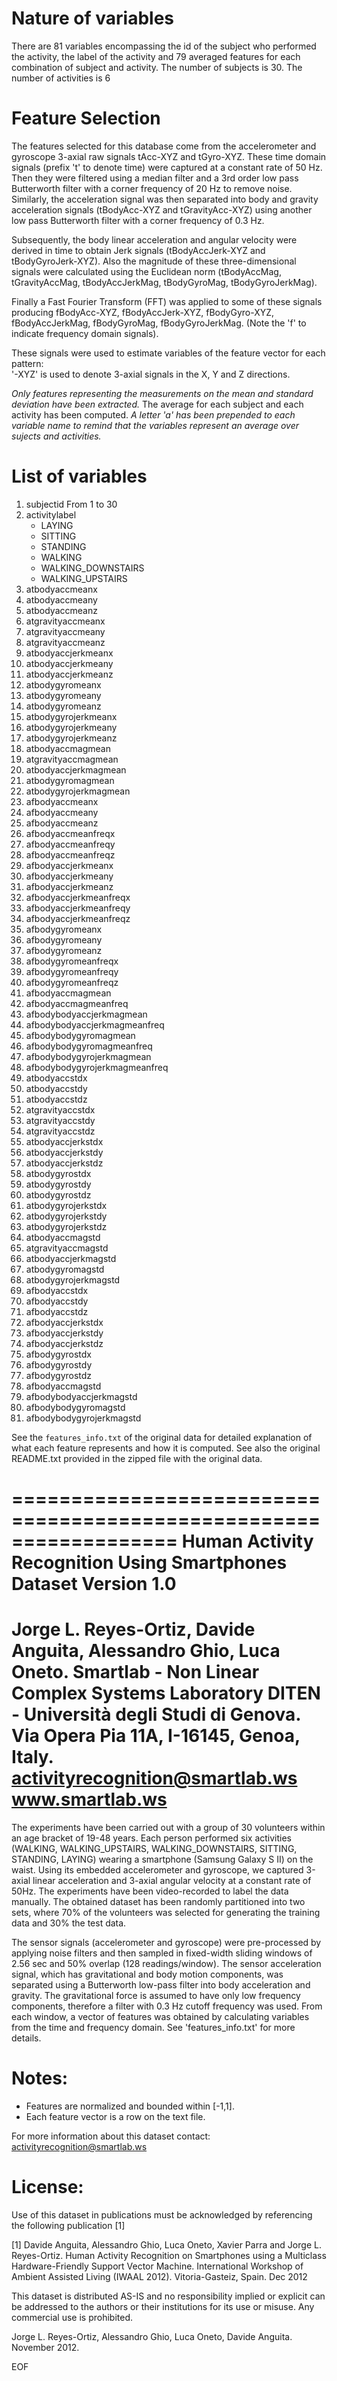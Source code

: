 ﻿Nature of variables
===================

There are 81 variables encompassing the id of the subject who performed the activity, the label of the activity and 79 averaged features for each combination of subject and activity.
The number of subjects is 30.
The number of activities is 6

Feature Selection 
=================

The features selected for this database come from the accelerometer and gyroscope 3-axial raw signals tAcc-XYZ and tGyro-XYZ. These time domain signals (prefix 't' to denote time) were captured at a constant rate of 50 Hz. Then they were filtered using a median filter and a 3rd order low pass Butterworth filter with a corner frequency of 20 Hz to remove noise. Similarly, the acceleration signal was then separated into body and gravity acceleration signals (tBodyAcc-XYZ and tGravityAcc-XYZ) using another low pass Butterworth filter with a corner frequency of 0.3 Hz. 

Subsequently, the body linear acceleration and angular velocity were derived in time to obtain Jerk signals (tBodyAccJerk-XYZ and tBodyGyroJerk-XYZ). Also the magnitude of these three-dimensional signals were calculated using the Euclidean norm (tBodyAccMag, tGravityAccMag, tBodyAccJerkMag, tBodyGyroMag, tBodyGyroJerkMag). 

Finally a Fast Fourier Transform (FFT) was applied to some of these signals producing fBodyAcc-XYZ, fBodyAccJerk-XYZ, fBodyGyro-XYZ, fBodyAccJerkMag, fBodyGyroMag, fBodyGyroJerkMag. (Note the 'f' to indicate frequency domain signals). 

These signals were used to estimate variables of the feature vector for each pattern:  
'-XYZ' is used to denote 3-axial signals in the X, Y and Z directions.

_Only features representing the measurements on the mean and standard deviation have been extracted._
The average for each subject and each activity has been computed.
_A letter 'a' has been prepended to each variable name to remind that the variables represent an average over sujects and activities._

List of variables
=================

1.	subjectid
	From 1 to 30
1.	activitylabel
	*	LAYING
	*	SITTING
	*	STANDING
	*	WALKING
	*	WALKING_DOWNSTAIRS
	*	WALKING_UPSTAIRS
1.	atbodyaccmeanx
1.	atbodyaccmeany
1.	atbodyaccmeanz
1.	atgravityaccmeanx
1.	atgravityaccmeany
1.	atgravityaccmeanz
1.	atbodyaccjerkmeanx
1.	atbodyaccjerkmeany
1.	atbodyaccjerkmeanz
1.	atbodygyromeanx
1.	atbodygyromeany
1.	atbodygyromeanz
1.	atbodygyrojerkmeanx
1.	atbodygyrojerkmeany
1.	atbodygyrojerkmeanz
1.	atbodyaccmagmean
1.	atgravityaccmagmean
1.	atbodyaccjerkmagmean
1.	atbodygyromagmean
1.	atbodygyrojerkmagmean
1.	afbodyaccmeanx
1.	afbodyaccmeany
1.	afbodyaccmeanz
1.	afbodyaccmeanfreqx
1.	afbodyaccmeanfreqy
1.	afbodyaccmeanfreqz
1.	afbodyaccjerkmeanx
1.	afbodyaccjerkmeany
1.	afbodyaccjerkmeanz
1.	afbodyaccjerkmeanfreqx
1.	afbodyaccjerkmeanfreqy
1.	afbodyaccjerkmeanfreqz
1.	afbodygyromeanx
1.	afbodygyromeany
1.	afbodygyromeanz
1.	afbodygyromeanfreqx
1.	afbodygyromeanfreqy
1.	afbodygyromeanfreqz
1.	afbodyaccmagmean
1.	afbodyaccmagmeanfreq
1.	afbodybodyaccjerkmagmean
1.	afbodybodyaccjerkmagmeanfreq
1.	afbodybodygyromagmean
1.	afbodybodygyromagmeanfreq
1.	afbodybodygyrojerkmagmean
1.	afbodybodygyrojerkmagmeanfreq
1.	atbodyaccstdx
1.	atbodyaccstdy
1.	atbodyaccstdz
1.	atgravityaccstdx
1.	atgravityaccstdy
1.	atgravityaccstdz
1.	atbodyaccjerkstdx
1.	atbodyaccjerkstdy
1.	atbodyaccjerkstdz
1.	atbodygyrostdx
1.	atbodygyrostdy
1.	atbodygyrostdz
1.	atbodygyrojerkstdx
1.	atbodygyrojerkstdy
1.	atbodygyrojerkstdz
1.	atbodyaccmagstd
1.	atgravityaccmagstd
1.	atbodyaccjerkmagstd
1.	atbodygyromagstd
1.	atbodygyrojerkmagstd
1.	afbodyaccstdx
1.	afbodyaccstdy
1.	afbodyaccstdz
1.	afbodyaccjerkstdx
1.	afbodyaccjerkstdy
1.	afbodyaccjerkstdz
1.	afbodygyrostdx
1.	afbodygyrostdy
1.	afbodygyrostdz
1.	afbodyaccmagstd
1.	afbodybodyaccjerkmagstd
1.	afbodybodygyromagstd
1.	afbodybodygyrojerkmagstd

See the `features_info.txt` of the original data for detailed explanation of what each feature represents and how it is computed.
See also the original README.txt provided in the zipped file with the original data.

==================================================================
Human Activity Recognition Using Smartphones Dataset
Version 1.0
==================================================================
Jorge L. Reyes-Ortiz, Davide Anguita, Alessandro Ghio, Luca Oneto.
Smartlab - Non Linear Complex Systems Laboratory
DITEN - Università degli Studi di Genova.
Via Opera Pia 11A, I-16145, Genoa, Italy.
activityrecognition@smartlab.ws
www.smartlab.ws
==================================================================

The experiments have been carried out with a group of 30 volunteers within an age bracket of 19-48 years. Each person performed six activities (WALKING, WALKING_UPSTAIRS, WALKING_DOWNSTAIRS, SITTING, STANDING, LAYING) wearing a smartphone (Samsung Galaxy S II) on the waist. Using its embedded accelerometer and gyroscope, we captured 3-axial linear acceleration and 3-axial angular velocity at a constant rate of 50Hz. The experiments have been video-recorded to label the data manually. The obtained dataset has been randomly partitioned into two sets, where 70% of the volunteers was selected for generating the training data and 30% the test data. 

The sensor signals (accelerometer and gyroscope) were pre-processed by applying noise filters and then sampled in fixed-width sliding windows of 2.56 sec and 50% overlap (128 readings/window). The sensor acceleration signal, which has gravitational and body motion components, was separated using a Butterworth low-pass filter into body acceleration and gravity. The gravitational force is assumed to have only low frequency components, therefore a filter with 0.3 Hz cutoff frequency was used. From each window, a vector of features was obtained by calculating variables from the time and frequency domain. See 'features_info.txt' for more details. 


Notes: 
======
- Features are normalized and bounded within [-1,1].
- Each feature vector is a row on the text file.

For more information about this dataset contact: activityrecognition@smartlab.ws

License:
========
Use of this dataset in publications must be acknowledged by referencing the following publication [1] 

[1] Davide Anguita, Alessandro Ghio, Luca Oneto, Xavier Parra and Jorge L. Reyes-Ortiz. Human Activity Recognition on Smartphones using a Multiclass Hardware-Friendly Support Vector Machine. International Workshop of Ambient Assisted Living (IWAAL 2012). Vitoria-Gasteiz, Spain. Dec 2012

This dataset is distributed AS-IS and no responsibility implied or explicit can be addressed to the authors or their institutions for its use or misuse. Any commercial use is prohibited.

Jorge L. Reyes-Ortiz, Alessandro Ghio, Luca Oneto, Davide Anguita. November 2012.

[code book example]: https://d396qusza40orc.cloudfront.net/getdata%2Fdata%2FPUMSDataDict06.pdf

EOF